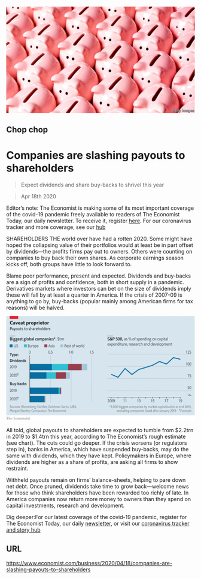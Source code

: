 ![](./images/20200418_WBP502.jpg)

## Chop chop

# Companies are slashing payouts to shareholders

> Expect dividends and share buy-backs to shrivel this year

> Apr 18th 2020

Editor’s note: The Economist is making some of its most important coverage of the covid-19 pandemic freely available to readers of The Economist Today, our daily newsletter. To receive it, register [here](https://www.economist.com//newslettersignup). For our coronavirus tracker and more coverage, see our [hub](https://www.economist.com//coronavirus)

SHAREHOLDERS THE world over have had a rotten 2020. Some might have hoped the collapsing value of their portfolios would at least be in part offset by dividends—the profits firms pay out to owners. Others were counting on companies to buy back their own shares. As corporate earnings season kicks off, both groups have little to look forward to.

Blame poor performance, present and expected. Dividends and buy-backs are a sign of profits and confidence, both in short supply in a pandemic. Derivatives markets where investors can bet on the size of dividends imply these will fall by at least a quarter in America. If the crisis of 2007-09 is anything to go by, buy-backs (popular mainly among American firms for tax reasons) will be halved.

![](./images/20200418_WBC239.png)

All told, global payouts to shareholders are expected to tumble from $2.2trn in 2019 to $1.4trn this year, according to The Economist’s rough estimate (see chart). The cuts could go deeper. If the crisis worsens (or regulators step in), banks in America, which have suspended buy-backs, may do the same with dividends, which they have kept. Policymakers in Europe, where dividends are higher as a share of profits, are asking all firms to show restraint.

Withheld payouts remain on firms’ balance-sheets, helping to pare down net debt. Once pruned, dividends take time to grow back—welcome news for those who think shareholders have been rewarded too richly of late. In America companies now return more money to owners than they spend on capital investments, research and development. 

Dig deeper:For our latest coverage of the covid-19 pandemic, register for The Economist Today, our daily [newsletter](https://www.economist.com//newslettersignup), or visit our [coronavirus tracker and story hub](https://www.economist.com//coronavirus)

## URL

https://www.economist.com/business/2020/04/18/companies-are-slashing-payouts-to-shareholders
